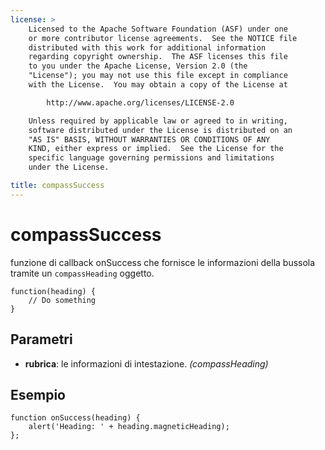 ```yaml
---
license: >
    Licensed to the Apache Software Foundation (ASF) under one
    or more contributor license agreements.  See the NOTICE file
    distributed with this work for additional information
    regarding copyright ownership.  The ASF licenses this file
    to you under the Apache License, Version 2.0 (the
    "License"); you may not use this file except in compliance
    with the License.  You may obtain a copy of the License at

        http://www.apache.org/licenses/LICENSE-2.0

    Unless required by applicable law or agreed to in writing,
    software distributed under the License is distributed on an
    "AS IS" BASIS, WITHOUT WARRANTIES OR CONDITIONS OF ANY
    KIND, either express or implied.  See the License for the
    specific language governing permissions and limitations
    under the License.

title: compassSuccess
---
```


# compassSuccess

funzione di callback onSuccess che fornisce le informazioni della bussola tramite un `compassHeading` oggetto.

    function(heading) {
        // Do something
    }
    

## Parametri

*   **rubrica**: le informazioni di intestazione. *(compassHeading)*

## Esempio

    function onSuccess(heading) {
        alert('Heading: ' + heading.magneticHeading);
    };